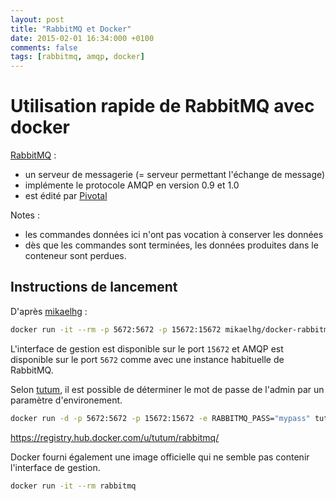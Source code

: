 ```yaml
---
layout: post
title: "RabbitMQ et Docker"
date: 2015-02-01 16:34:000 +0100
comments: false
tags: [rabbitmq, amqp, docker]
---
```


# Utilisation rapide de RabbitMQ avec docker

[RabbitMQ](http://www.rabbitmq.com/) :

* un serveur de messagerie (= serveur permettant l'échange de message)
* implémente le protocole AMQP en version 0.9 et 1.0
* est édité par [Pivotal](http://www.pivotal.io/)

Notes :

* les commandes données ici n'ont pas vocation à conserver les données
* dès que les commandes sont terminées, les données produites dans le conteneur sont perdues.


## Instructions de lancement

D'après [mikaelhg](https://github.com/mikaelhg/docker-rabbitmq) :

```bash
docker run -it --rm -p 5672:5672 -p 15672:15672 mikaelhg/docker-rabbitmq
```

L'interface de gestion est disponible sur le port `15672` et AMQP est disponible sur le port `5672` comme avec une instance habituelle de RabbitMQ.


Selon [tutum](https://github.com/tutumcloud/tutum-docker-rabbitmq), il est possible de déterminer le mot de passe de l'admin par un paramètre d'environement.

```bash
docker run -d -p 5672:5672 -p 15672:15672 -e RABBITMQ_PASS="mypass" tutum/rabbitmq
```

https://registry.hub.docker.com/u/tutum/rabbitmq/

Docker fourni également une image officielle qui ne semble pas contenir l'interface de gestion.

```bash
docker run -it --rm rabbitmq
```

